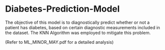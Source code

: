 # Diabetes-Prediction-Model
The objective of this model is to diagnostically predict whether or not a patient has diabetes, based on certain diagnostic measurements included in the dataset. 
The KNN Algorithm was employed to mitigate this problem.

(Refer to ML_MINOR_MAY.pdf for a detailed analysis)
